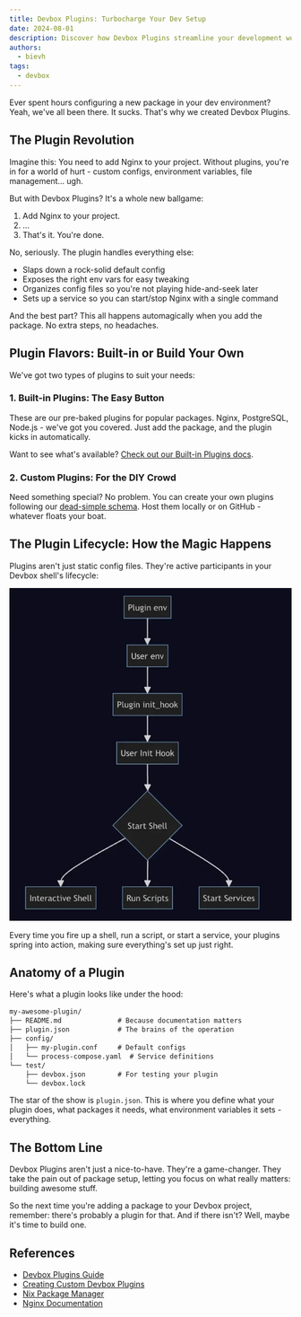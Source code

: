 ```yaml
---
title: Devbox Plugins: Turbocharge Your Dev Setup
date: 2024-08-01
description: Discover how Devbox Plugins streamline your development workflow by automating package setup and configuration
authors:
  - bievh
tags:
  - devbox
---
```


Ever spent hours configuring a new package in your dev environment? Yeah, we've all been there. It sucks. That's why we created Devbox Plugins.

## The Plugin Revolution

Imagine this: You need to add Nginx to your project. Without plugins, you're in for a world of hurt - custom configs, environment variables, file management... ugh.

But with Devbox Plugins? It's a whole new ballgame:

1. Add Nginx to your project.
2. ...
3. That's it. You're done.

No, seriously. The plugin handles everything else:

- Slaps down a rock-solid default config
- Exposes the right env vars for easy tweaking
- Organizes config files so you're not playing hide-and-seek later
- Sets up a service so you can start/stop Nginx with a single command

And the best part? This all happens automagically when you add the package. No extra steps, no headaches.

## Plugin Flavors: Built-in or Build Your Own

We've got two types of plugins to suit your needs:

### 1. Built-in Plugins: The Easy Button

These are our pre-baked plugins for popular packages. Nginx, PostgreSQL, Node.js - we've got you covered. Just add the package, and the plugin kicks in automatically.

Want to see what's available? [Check out our Built-in Plugins docs](https://www.jetify.com/devbox/docs/guides/plugins/#using-plugins).

### 2. Custom Plugins: For the DIY Crowd

Need something special? No problem. You can create your own plugins following our [dead-simple schema](https://www.jetify.com/devbox/docs/guides/creating_plugins/#plugin-design). Host them locally or on GitHub - whatever floats your boat.

## The Plugin Lifecycle: How the Magic Happens

Plugins aren't just static config files. They're active participants in your Devbox shell's lifecycle:

![Devbox Shell Lifecycle](assets/devboxshell_lifecycle.webp)

Every time you fire up a shell, run a script, or start a service, your plugins spring into action, making sure everything's set up just right.

## Anatomy of a Plugin

Here's what a plugin looks like under the hood:

```
my-awesome-plugin/
├── README.md              # Because documentation matters
├── plugin.json            # The brains of the operation
├── config/
│   ├── my-plugin.conf     # Default configs
│   └── process-compose.yaml  # Service definitions
└── test/
    ├── devbox.json        # For testing your plugin
    └── devbox.lock
```

The star of the show is `plugin.json`. This is where you define what your plugin does, what packages it needs, what environment variables it sets - everything.

## The Bottom Line

Devbox Plugins aren't just a nice-to-have. They're a game-changer. They take the pain out of package setup, letting you focus on what really matters: building awesome stuff.

So the next time you're adding a package to your Devbox project, remember: there's probably a plugin for that. And if there isn't? Well, maybe it's time to build one.

## References

- [Devbox Plugins Guide](https://www.jetify.com/devbox/docs/guides/plugins/)
- [Creating Custom Devbox Plugins](https://www.jetify.com/devbox/docs/guides/creating_plugins/)
- [Nix Package Manager](https://nixos.org/)
- [Nginx Documentation](https://nginx.org/en/docs/)

